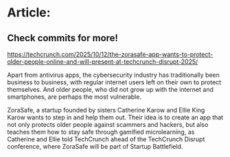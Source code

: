 # Article:

## Check commits for more!
https://techcrunch.com/2025/10/12/the-zorasafe-app-wants-to-protect-older-people-online-and-will-present-at-techcrunch-disrupt-2025/

Apart from antivirus apps, the cybersecurity industry has traditionally been business to business, with regular internet users left on their own to protect themselves. And older people, who did not grow up with the internet and smartphones, are perhaps the most vulnerable.

ZoraSafe, a startup founded by sisters Catherine Karow and Ellie King Karow wants to step in and help them out. Their idea is to create an app that not only protects older people against scammers and hackers, but also teaches them how to stay safe through gamified microlearning, as Catherine and Ellie told TechCrunch ahead of the TechCrunch Disrupt conference, where ZoraSafe will be part of Startup Battlefield.